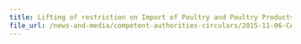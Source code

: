 ```yaml
---
title: Lifting of restriction on Import of Poultry and Poultry Products from Nebraska and Minnesota, USA  
file_url: /news-and-media/competent-authorities-circulars/2015-11-06-CA2.pdf
---
```

